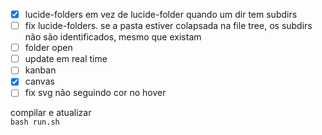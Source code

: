- [x] lucide-folders em vez de lucide-folder quando um dir tem subdirs
- [ ] fix lucide-folders. se a pasta estiver colapsada na file tree, os subdirs não são identificados, mesmo que existam
- [ ] folder open
- [ ] update em real time
- [ ] kanban
- [x] canvas
- [ ] fix svg não seguindo cor no hover
  
compilar e atualizar  
`bash run.sh`